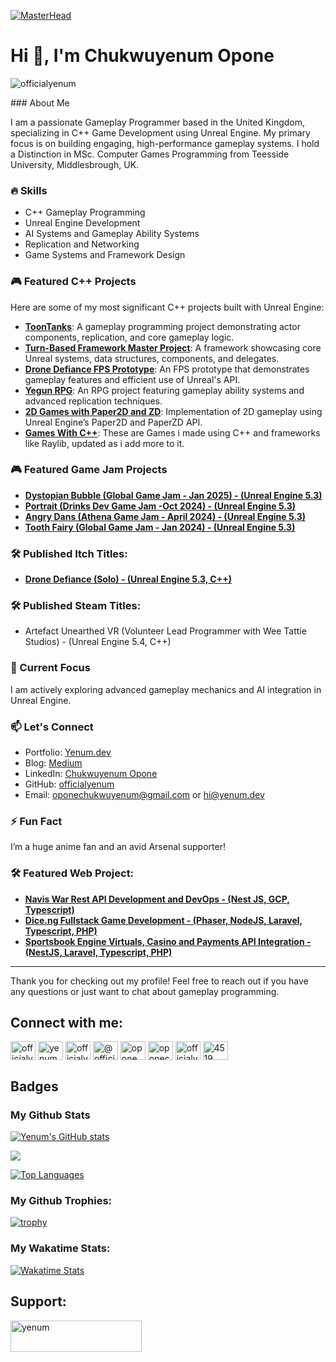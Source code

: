 
[![MasterHead](https://res.cloudinary.com/yenum-dev/image/upload/v1674308196/chuckymagic/github-banner_c5dtla.png)](https://yenum.dev)

# Hi 👋, I'm Chukwuyenum Opone
<p align="left"><img src="https://komarev.com/ghpvc/?username=officialyenum&label=Profile%20views&color=0e75b6&style=flat" alt="officialyenum" /></p>
### About Me

I am a passionate Gameplay Programmer based in the United Kingdom, specializing in C++ Game Development using Unreal Engine. My primary focus is on building engaging, high-performance gameplay systems. I hold a Distinction in MSc. Computer Games Programming from Teesside University, Middlesbrough, UK.

### 🔥 Skills
- C++ Gameplay Programming
- Unreal Engine Development
- AI Systems and Gameplay Ability Systems
- Replication and Networking
- Game Systems and Framework Design

### 🎮 Featured C++ Projects
Here are some of my most significant C++ projects built with Unreal Engine:

- **[ToonTanks](https://github.com/officialyenum/ToonTanks)**: A gameplay programming project demonstrating actor components, replication, and core gameplay logic.
- **[Turn-Based Framework Master Project](https://github.com/officialyenum/TurnBasedFrameworkMasterProject)**: A framework showcasing core Unreal systems, data structures, components, and delegates.
- **[Drone Defiance FPS Prototype](https://github.com/officialyenum/DroneDefianceFPSPrototype)**: An FPS prototype that demonstrates gameplay features and efficient use of Unreal's API.
- **[Yegun RPG](https://github.com/officialyenum/YegunRpg)**: An RPG project featuring gameplay ability systems and advanced replication techniques.
- **[2D Games with Paper2D and ZD](https://github.com/officialyenum/UE_2D_Games_With_Paper2D_and_ZD)**: Implementation of 2D gameplay using Unreal Engine’s Paper2D and PaperZD API.
- **[Games With C++]((https://github.com/officialyenum/GamesWithCPP))**: These are Games i made using C++ and frameworks like Raylib, updated as i add more to it.


### 🎮 Featured Game Jam Projects
- **[Dystopian Bubble (Global Game Jam - Jan 2025) - (Unreal Engine 5.3)](https://officialyenum.itch.io/dystopian-bubble)**
- **[Portrait (Drinks Dev Game Jam -Oct 2024) - (Unreal Engine 5.3)](https://officialyenum.itch.io/portrait-portrait)**
- **[Angry Dans (Athena Game Jam - April 2024) - (Unreal Engine 5.3)](https://maximasprime.itch.io/angry-dans)**
- **[Tooth Fairy (Global Game Jam - Jan 2024) - (Unreal Engine 5.3)](https://globalgamejam.org/games/2024/tooth-fairy-smile-savior-5)** 


### 🛠️ Published Itch Titles:
- **[Drone Defiance (Solo) - (Unreal Engine 5.3, C++)](https://officialyenum.itch.io/drone-defiance)**

### 🛠️ Published Steam Titles:
- Artefact Unearthed VR (Volunteer Lead Programmer with Wee Tattie Studios) - (Unreal Engine 5.4, C++)

### 🌱 Current Focus
I am actively exploring advanced gameplay mechanics and AI integration in Unreal Engine.

### 📫 Let's Connect
- Portfolio: [Yenum.dev](https://yenum.dev)
- Blog: [Medium](https://officialyenum.medium.com/)
- LinkedIn: [Chukwuyenum Opone](https://linkedin.com/in/yenum)
- GitHub: [officialyenum](https://github.com/officialyenum)
- Email: oponechukwuyenum@gmail.com or hi@yenum.dev

### ⚡ Fun Fact
I’m a huge anime fan and an avid Arsenal supporter!

### 🛠️ Featured Web Project:
- **[Navis War Rest API Development and DevOps - (Nest JS, GCP, Typescript)](https://naviswar.com)** 
- **[Dice.ng Fullstack Game Development - (Phaser, NodeJS, Laravel, Typescript, PHP)](https://dice.ng)** 
- **[Sportsbook Engine Virtuals, Casino and Payments API Integration - (NestJS, Laravel, Typescript, PHP)](https://sportsbookengine.com/)**
---

Thank you for checking out my profile! Feel free to reach out if you have any questions or just want to chat about gameplay programming.

## Connect with me:
<p align="left">
<a href="https://twitter.com/officialyenum" target="blank"><img align="center" src="https://raw.githubusercontent.com/rahuldkjain/github-profile-readme-generator/master/src/images/icons/Social/twitter.svg" alt="officialyenum" height="30" width="40" /></a>
<a href="https://linkedin.com/in/yenum" target="blank"><img align="center" src="https://raw.githubusercontent.com/rahuldkjain/github-profile-readme-generator/master/src/images/icons/Social/linked-in-alt.svg" alt="yenum" height="30" width="40" /></a>
<a href="https://instagram.com/officialyenum" target="blank"><img align="center" src="https://raw.githubusercontent.com/rahuldkjain/github-profile-readme-generator/master/src/images/icons/Social/instagram.svg" alt="officialyenum" height="30" width="40" /></a>
<a href="https://medium.com/@officialyenum" target="blank"><img align="center" src="https://raw.githubusercontent.com/rahuldkjain/github-profile-readme-generator/master/src/images/icons/Social/medium.svg" alt="@officialyenum" height="30" width="40" /></a>
<a href="https://www.youtube.com/c/opone chukwuyenum" target="blank"><img align="center" src="https://raw.githubusercontent.com/rahuldkjain/github-profile-readme-generator/master/src/images/icons/Social/youtube.svg" alt="opone chukwuyenum" height="30" width="40" /></a>
<a href="https://www.hackerrank.com/oponechukwuyenum" target="blank"><img align="center" src="https://raw.githubusercontent.com/rahuldkjain/github-profile-readme-generator/master/src/images/icons/Social/hackerrank.svg" alt="oponechukwuyenum" height="30" width="40" /></a>
<a href="https://www.leetcode.com/officialyenum" target="blank"><img align="center" src="https://raw.githubusercontent.com/rahuldkjain/github-profile-readme-generator/master/src/images/icons/Social/leet-code.svg" alt="officialyenum" height="30" width="40" /></a>
<a href="https://discord.gg/officialyenum#4519" target="blank"><img align="center" src="https://raw.githubusercontent.com/rahuldkjain/github-profile-readme-generator/master/src/images/icons/Social/discord.svg" alt="4519" height="30" width="40" /></a>
</p>

## Badges

### My Github Stats
<a href="http://www.github.com/officialyenum"><img src="https://github-readme-stats.vercel.app/api?username=officialyenum&show_icons=true&count_private=true&title_color=14b8a6&text_color=ffffff&icon_color=14b8a6&bg_color=1c1917&hide_border=true&show_icons=true" alt="Yenum's GitHub stats" /></a>

<a href="http://www.github.com/officialyenum"><img src="https://github-readme-streak-stats.herokuapp.com/?user=officialyenum&stroke=ffffff&background=1c1917&ring=14b8a6&fire=14b8a6&currStreakNum=ffffff&currStreakLabel=14b8a6&sideNums=ffffff&sideLabels=ffffff&dates=ffffff&hide_border=true" /></a>

<a href="https://github.com/officialyenum" align="left"><img src="https://github-readme-stats.vercel.app/api/top-langs/?username=officialyenum&layout=compact&langs_count=10&count_private=true&title_color=14b8a6&text_color=ffffff&icon_color=14b8a6&bg_color=1c1917&hide_border=true&locale=en&custom_title=Top%20%Languages" alt="Top Languages" /></a>

### My Github Trophies:
[![trophy](https://github-profile-trophy.vercel.app/?username=officialyenum)](https://github.com/ryo-ma/github-profile-trophy)

### My Wakatime Stats:
<a href="https://github.com/officialyenum" align="left"><img src="https://github-readme-stats.vercel.app/api/wakatime/?username=officialyenum&layout=compact&count_private=true&title_color=14b8a6&text_color=ffffff&icon_color=14b8a6&bg_color=1c1917&hide_border=true&locale=en&custom_title=Wakatime%20%Stats%20%this%20%week" alt="Wakatime Stats" /></a>


## Support:
<p><a href="https://www.buymeacoffee.com/yenum"> <img align="left" src="https://cdn.buymeacoffee.com/buttons/v2/default-yellow.png" height="50" width="210" alt="yenum" /></a></p><br><br>
<br/>
